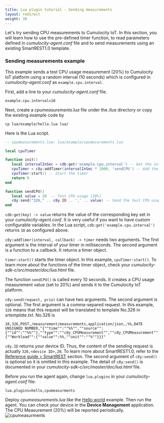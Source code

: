 ```yaml
---
title: Lua plugin tutorial - Sending measurements
layout: redirect
weight: 30
---
```


Let's try sending CPU measurements to Cumulocity IoT. In this section, you will learn how to use the pre-defined timer function, to read parameters defined in _cumulocity-agent.conf_ file and to send measurements using an existing SmartREST1.0 template.

### Sending measurements example

This example sends a test CPU usage measurement (20%) to Cumulocity IoT platform using a random interval (10 seconds) which is configured in _cumulocity-agent.conf_ as `example.cpu.interval`.

First, add a line to your _cumulocity-agent.conf_ file.

```shell
example.cpu.interval=10
```

Next, create a _cpumeasurements.lua_ file under the _/lua_ directory or copy the existing example code by

```shell
cp lua/example/hello.lua lua/
```

Here is the Lua script.

```lua
-- cpumeasurements.lua: lua/example/cpumesurements.lua

local cpuTimer

function init()
   local intervalInSec = cdb:get('example.cpu.interval') -- Get the interval from the cumulocity-agent.conf file
   cpuTimer = c8y:addTimer(intervalInSec * 1000, 'sendCPU') -- Add the timer to the agent scheduler
   cpuTimer:start() -- Start the timer
   return 0
end

function sendCPU()
   local value = 20  -- Test CPU usage (20%)
   c8y:send("326," .. c8y.ID .. ',' .. value) -- Send the test CPU usage percentage to the Cumulocity IoT as measurments
end
```

`cdb:get(key) -> value` returns the value of the corresponding key set in your _cumulocity-agent.conf_. It is very useful if you want to have custom configurable variables. In the Lua script, `cdb:get('example.cpu.interval')` returns `10` as configured above.

`c8y:addTimer(interval, callback) -> timer` needs two arguments. The first argument is the interval of your timer in milliseconds. The second argument is a function to a callback. It returns a timer object.

`timer:start()` starts the timer object. In this example, `cpuTimer:start()`. To learn more about the functions of the timer object, check your _cumulocity-sdk-c/src/master/doc/lua.html_ file.

The function `sendCPU()` is called every 10 seconds. It creates a CPU usage measurement value (set to 20%) and sends it to the Cumulocity IoT platform.

`c8y:send(request, prio)` can have two arguments. The second argument is optional. The first argument is a comma-separed request. In this example, `326` means that this request will be translated to template No.326 in _srtemplate.txt_. No.326 is

```plain
10,326,POST,/measurement/measurements,application/json,,%%,DATE UNSIGNED NUMBER,"{""time"":""%%"",""source"":{""id"":""%%""},""type"":""c8y_CPUMeasurement"",""c8y_CPUMeasurement"":{""Workload"":{""value"":%%,""unit"":""%""}}}"
```

`c8y.ID` returns your device ID. Thus, the content of the sending request is actually `326,<device ID>,20`. To learn more about SmartREST1.0, refer to the [Reference guide > SmartREST](/reference/smartrest/) section. The second argument of `c8y:send()` is optional so it is omitted in this example. The detail of `c8y:send()` is documented in your _cumulocity-sdk-c/src/master/doc/lua.html_ file.

Before you run the agent again, change `lua.plugins` in your _cumulocity-agent.conf_ file:

```shell
lua.plugins=hello,cpumeasurments
```

Deploy _cpumeasurements.lua_ like the [Hello world](./#hello-world-example) example. Then run the agent. You can check your device in the **Device Management** application. The CPU Measurement (20%) will be reported periodically.
![cpumeasurments](/images/device-sdk/cpumeasurements.png)
